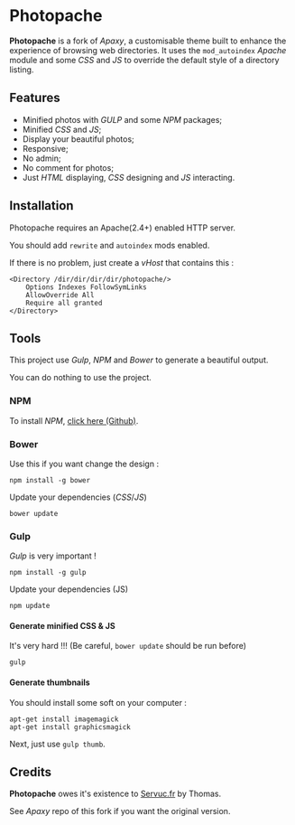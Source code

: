 # Photopache

**Photopache** is a fork of *Apaxy*, a customisable theme built to enhance the experience of browsing web directories. It uses the `mod_autoindex` *Apache* module and some *CSS* and *JS* to override the default style of a directory listing.

## Features

 - Minified photos with *GULP* and some *NPM* packages;
 - Minified *CSS* and *JS*;
 - Display your beautiful photos;
 - Responsive;
 - No admin;
 - No comment for photos;
 - Just *HTML* displaying, *CSS* designing and *JS* interacting.

## Installation

Photopache requires an Apache(2.4+) enabled HTTP server.

You should add `rewrite` and `autoindex` mods enabled.

If there is no problem, just create a *vHost* that contains this :

	<Directory /dir/dir/dir/dir/photopache/>
		Options Indexes FollowSymLinks
		AllowOverride All
		Require all granted
	</Directory>

## Tools

This project use *Gulp*, *NPM* and *Bower* to generate a beautiful output.

You can do nothing to use the project.

### NPM

To install *NPM*, [click here (Github)](https://github.com/nodesource/distributions).

### Bower

Use this if you want change the design :
	
	npm install -g bower
	
Update your dependencies (*CSS*/*JS*)

	bower update
	
### Gulp

*Gulp* is very important !

	npm install -g gulp
	
Update your dependencies (JS)

	npm update

#### Generate minified CSS & JS

It's very hard !!! (Be careful, `bower update` should be run before)

	gulp

#### Generate thumbnails

You should install some soft on your computer :


	apt-get install imagemagick
	apt-get install graphicsmagick

Next, just use `gulp thumb`.

## Credits

**Photopache** owes it's existence to [Servuc.fr](http://servuc.fr) by Thomas.

See *Apaxy* repo of this fork if you want the original version.